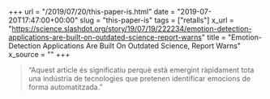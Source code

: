 +++
url = "/2019/07/20/this-paper-is.html"
date = "2019-07-20T17:47:00+00:00"
slug = "this-paper-is"
tags = ["retalls"]
x_url = "https://science.slashdot.org/story/19/07/19/222234/emotion-detection-applications-are-built-on-outdated-science-report-warns"
title = "Emotion-Detection Applications Are Built On Outdated Science, Report Warns"
x_source = ""
+++

> “Aquest article és significatiu perquè està emergint ràpidament tota una indústria de tecnologies que pretenen identificar emocions de forma automatitzada.”
